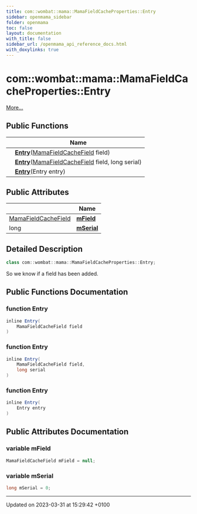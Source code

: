```yaml
---
title: com::wombat::mama::MamaFieldCacheProperties::Entry
sidebar: openmama_sidebar
folder: openmama
toc: false
layout: documentation
with_title: false
sidebar_url: /openmama_api_reference_docs.html
with_doxylinks: true
---
```


# com::wombat::mama::MamaFieldCacheProperties::Entry



 [More...](#detailed-description)

## Public Functions

|                | Name           |
| -------------- | -------------- |
| | **[Entry](classcom_1_1wombat_1_1mama_1_1MamaFieldCacheProperties_1_1Entry.html#function-entry)**([MamaFieldCacheField](classcom_1_1wombat_1_1mama_1_1MamaFieldCacheField.html) field) |
| | **[Entry](classcom_1_1wombat_1_1mama_1_1MamaFieldCacheProperties_1_1Entry.html#function-entry)**([MamaFieldCacheField](classcom_1_1wombat_1_1mama_1_1MamaFieldCacheField.html) field, long serial) |
| | **[Entry](classcom_1_1wombat_1_1mama_1_1MamaFieldCacheProperties_1_1Entry.html#function-entry)**(Entry entry) |

## Public Attributes

|                | Name           |
| -------------- | -------------- |
| [MamaFieldCacheField](classcom_1_1wombat_1_1mama_1_1MamaFieldCacheField.html) | **[mField](classcom_1_1wombat_1_1mama_1_1MamaFieldCacheProperties_1_1Entry.html#variable-mfield)**  |
| long | **[mSerial](classcom_1_1wombat_1_1mama_1_1MamaFieldCacheProperties_1_1Entry.html#variable-mserial)**  |

## Detailed Description

```java
class com::wombat::mama::MamaFieldCacheProperties::Entry;
```


So we know if a field has been added. 

## Public Functions Documentation

### function Entry

```java
inline Entry(
    MamaFieldCacheField field
)
```


### function Entry

```java
inline Entry(
    MamaFieldCacheField field,
    long serial
)
```


### function Entry

```java
inline Entry(
    Entry entry
)
```


## Public Attributes Documentation

### variable mField

```java
MamaFieldCacheField mField = null;
```


### variable mSerial

```java
long mSerial = 0;
```


-------------------------------

Updated on 2023-03-31 at 15:29:42 +0100